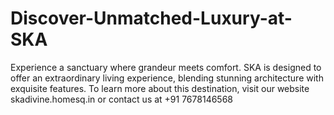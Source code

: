 # Discover-Unmatched-Luxury-at-SKA
Experience a sanctuary where grandeur meets comfort. SKA is designed to offer an extraordinary living experience, blending stunning architecture with exquisite features. To learn more about this destination, visit our website  skadivine.homesq.in or contact us at +91 7678146568

